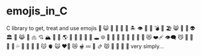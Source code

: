 # emojis_in_C
C library to get, treat and use emojis 💓 😺 🍕 👋 🏺 🦿 🏝 👁 🦴 🧆 💣 🧭 🏖 😸 🤡 🥢 👽 🏛 🌯 😹 🌭 🫁 💘 🏔 🥙 🖖 🌎 🥓 👄 💝 🌋 🌮 🕳 🌐 👺 🍳 🧠 🤳 🍟 🦷 🤖 🥚 😻 ❤️‍🩹 👁️‍🗨️ 😼 👹 🦾 🥪 💌 💦 🥗 👻 🍱 👀 😽 🫀 🙀 ❤️‍🔥 😿 🫕 💤 👾 🫔 😾 💖 💨 🥫 🦄 very simply...
